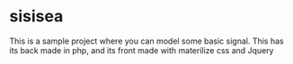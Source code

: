 # sisisea

This is a sample project where you can model some basic signal. This has its back made in php, and its front made with materilize css and Jquery
